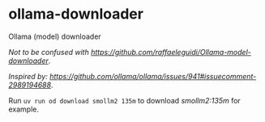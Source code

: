 # ollama-downloader
Ollama (model) downloader

_Not to be confused with https://github.com/raffaeleguidi/Ollama-model-downloader_.

_Inspired by: https://github.com/ollama/ollama/issues/941#issuecomment-2989194688_.

Run `uv run od download smollm2 135m` to download _smollm2:135m_ for example.
